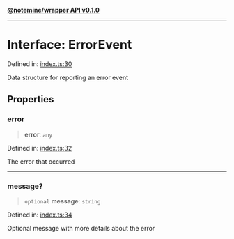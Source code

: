[**@notemine/wrapper API v0.1.0**](../README.md)

***

# Interface: ErrorEvent

Defined in: [index.ts:30](https://github.com/sandwichfarm/minnote-wasm/blob/41b3a43b3f031ef371ed1ca6da826ba1065c7889/packages/wrapper/src/index.ts#L30)

Data structure for reporting an error event

## Properties

### error

> **error**: `any`

Defined in: [index.ts:32](https://github.com/sandwichfarm/minnote-wasm/blob/41b3a43b3f031ef371ed1ca6da826ba1065c7889/packages/wrapper/src/index.ts#L32)

The error that occurred

***

### message?

> `optional` **message**: `string`

Defined in: [index.ts:34](https://github.com/sandwichfarm/minnote-wasm/blob/41b3a43b3f031ef371ed1ca6da826ba1065c7889/packages/wrapper/src/index.ts#L34)

Optional message with more details about the error
